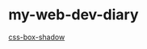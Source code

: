 # my-web-dev-diary

[css-box-shadow](https://github.com/akanlegumjohn/my-web-dev-diary/tree/css-box-shadow)

